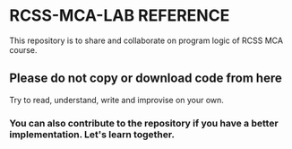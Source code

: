 # RCSS-MCA-LAB  REFERENCE

This repository is to share and collaborate on program logic of RCSS MCA course. 

## Please do not copy or download code from here

Try to read, understand, write and improvise on your own. 

### You can also contribute to the repository if you have a better implementation. Let's learn together.
